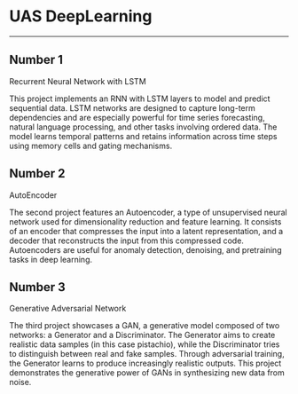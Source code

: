 # UAS DeepLearning

--- 

## Number 1
Recurrent Neural Network with LSTM

This project implements an RNN with LSTM layers to model and predict sequential data. LSTM networks are designed to capture long-term dependencies and are especially powerful for time series forecasting,
natural language processing, and other tasks involving ordered data. The model learns temporal patterns and retains information across time steps using memory cells and gating mechanisms.

## Number 2
AutoEncoder

The second project features an Autoencoder, a type of unsupervised neural network used for dimensionality reduction and feature learning.
It consists of an encoder that compresses the input into a latent representation, and a decoder that reconstructs the input from this compressed code. 
Autoencoders are useful for anomaly detection, denoising, and pretraining tasks in deep learning.

## Number 3
Generative Adversarial Network

The third project showcases a GAN, a generative model composed of two networks: a Generator and a Discriminator. The Generator aims to create realistic data samples (in this case pistachio), 
while the Discriminator tries to distinguish between real and fake samples. Through adversarial training, the Generator learns to produce increasingly realistic outputs. 
This project demonstrates the generative power of GANs in synthesizing new data from noise.
